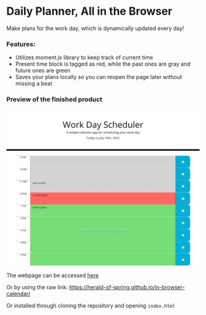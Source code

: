 # Daily Planner, All in the Browser
Make plans for the work day, which is dynamically updated every day!

### Features:
- Utilizes moment.js library to keep track of current time
- Present time block is tagged as red, while the past ones are gray and future ones are green 
- Saves your plans locally so you can reopen the page later without missing a beat

### Preview of the finished product
![Day Planner](./images/demo.jpeg?raw=true "Calendar Demo")

The webpage can be accessed [here](https://herald-of-spring.github.io/in-browser-calendar/)

Or by using the raw link: https://herald-of-spring.github.io/in-browser-calendar/

Or installed through cloning the repository and opening `index.html`